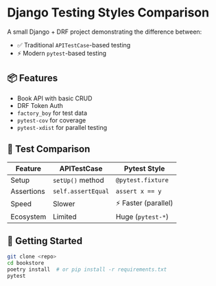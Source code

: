# Django Testing Styles Comparison

A small Django + DRF project demonstrating the difference between:

- ✅ Traditional `APITestCase`-based testing
- ⚡️ Modern `pytest`-based testing

## 📦 Features
- Book API with basic CRUD
- DRF Token Auth
- `factory_boy` for test data
- `pytest-cov` for coverage
- `pytest-xdist` for parallel testing

## 🧪 Test Comparison

| Feature        | APITestCase         | Pytest Style         |
|----------------|---------------------|-----------------------|
| Setup          | `setUp()` method    | `@pytest.fixture`     |
| Assertions     | `self.assertEqual`  | `assert x == y`       |
| Speed          | Slower              | ⚡️ Faster (parallel)   |
| Ecosystem      | Limited             | Huge (`pytest-*`)     |

## 🚀 Getting Started

```bash
git clone <repo>
cd bookstore
poetry install  # or pip install -r requirements.txt
pytest
